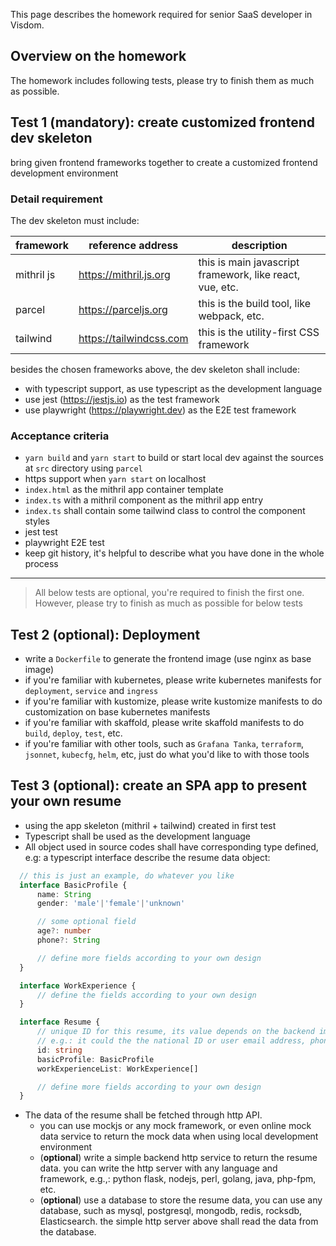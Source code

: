 This page describes the homework required for senior SaaS developer in Visdom.

## Overview on the homework

The homework includes following tests, please try to finish them as much as possible.

## Test 1 (mandatory): create customized frontend dev skeleton

bring given frontend frameworks together to create a customized frontend development environment

### Detail requirement

The dev skeleton must include:

| framework  | reference address       | description                                              |
|------------|-------------------------|----------------------------------------------------------|
| mithril js | https://mithril.js.org  | this is main javascript framework, like react, vue, etc. |
| parcel     | https://parceljs.org    | this is the build tool, like webpack, etc.               |
| tailwind   | https://tailwindcss.com | this is the utility-first CSS framework                  |

besides the chosen frameworks above, the dev skeleton shall include:

- with typescript support, as use typescript as the development language
- use jest (https://jestjs.io) as the test framework
- use playwright (https://playwright.dev) as the E2E test framework

### Acceptance criteria

- `yarn build` and `yarn start` to build or start local dev against the sources at `src` directory using `parcel`
- https support when `yarn start` on localhost
- `index.html` as the mithril app container template
- `index.ts` with a mithril component as the mithril app entry
- `index.ts` shall contain some tailwind class to control the component styles
- jest test
- playwright E2E test
- keep git history, it's helpful to describe what you have done in the whole process


---
> All below tests are optional, you're required to finish the first one. However, please try to finish
> as much as possible for below tests

## Test 2 (optional): Deployment

- write a `Dockerfile` to generate the frontend image (use nginx as base image)
- if you're familiar with kubernetes, please write kubernetes manifests for `deployment`, `service` and `ingress`
- if you're familiar with kustomize, please write kustomize manifests to do customization on base kubernetes manifests 
- if you're familiar with skaffold, please write skaffold manifests to do `build`, `deploy`, `test`, etc.
- if you're familiar with other tools, such as `Grafana Tanka`, `terraform`, `jsonnet`, `kubecfg`, `helm`, etc, just
do what you'd like to with those tools

## Test 3 (optional): create an SPA app to present your own resume

- using the app skeleton (mithril + tailwind) created in first test
- Typescript shall be used as the development language
- All object used in source codes shall have corresponding type defined, e.g: a typescript interface describe the resume data object:
```typescript
  // this is just an example, do whatever you like
  interface BasicProfile {
      name: String
      gender: 'male'|'female'|'unknown'

      // some optional field
      age?: number
      phone?: String

      // define more fields according to your own design
  }

  interface WorkExperience {
      // define the fields according to your own design
  }

  interface Resume {
      // unique ID for this resume, its value depends on the backend implementation.
      // e.g.: it could the the national ID or user email address, phone, etc...
      id: string
      basicProfile: BasicProfile
      workExperienceList: WorkExperience[]

      // define more fields according to your own design
  }
```

- The data of the resume shall be fetched through http API.
  - you can use mockjs or any mock framework, or even online mock data service to return the mock data when using local
  development environment
  - (**optional**) write a simple backend http service to return the resume data. you can write the http server with any
  language and framework, e.g.,: python flask, nodejs, perl, golang, java, php-fpm, etc.
  - (**optional**) use a database to store the resume data, you can use any database, such as mysql, postgresql, mongodb,
  redis, rocksdb, Elasticsearch. the simple http server above shall read the data from the database.